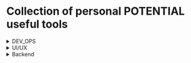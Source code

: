 # Collection of personal POTENTIAL useful tools 

<details>
<summary>DEV_OPS</summary>

- [Linode](https://www.linode.com/)

</details>

<details>
<summary>UI/UX</summary>

- [Figma](https://www.figma.com/)
- [Adobe XD](https://www.adobe.com/products/xd.html)
- `design tools above, followed by UI libraries`
- [Sketch](https://www.sketch.com/)
- [DaisyUI](https://daisyui.com/) - Tailwind CSS Components (Svelte Yes)
- [Tailwind CSS](https://tailwindcss.com/)
- [Bootstrap](https://getbootstrap.com/)
- [Materialize](https://materializecss.com/)
- [Bulma](https://bulma.io/)
- [Semantic UI](https://semantic-ui.com/)
- [Foundation](https://get.foundation/)
- [UIKit](https://getuikit.com/)
- [Ant Design](https://ant.design/)
- [Chakra UI](https://chakra-ui.com/)
- [Rebass](https://rebassjs.org/)
- [Skeleton](https://www.skeleton.dev/) - Mainly for Svete
- [Tailwind UI](https://tailwindui.com/)

</details>


<details>
<summary>Backend</summary>

- [FaunaDB](https://fauna.com/)

</details>